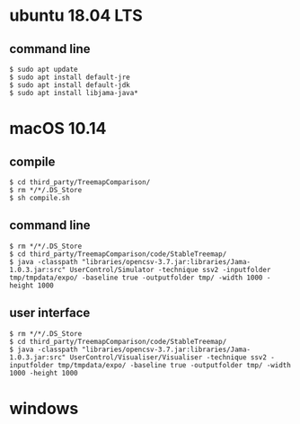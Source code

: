 # ubuntu 18.04 LTS

## command line

```
$ sudo apt update
$ sudo apt install default-jre
$ sudo apt install default-jdk
$ sudo apt install libjama-java*
```

# macOS 10.14

## compile

```
$ cd third_party/TreemapComparison/
$ rm */*/.DS_Store
$ sh compile.sh
```

## command line

```
$ rm */*/.DS_Store
$ cd third_party/TreemapComparison/code/StableTreemap/
$ java -classpath "libraries/opencsv-3.7.jar:libraries/Jama-1.0.3.jar:src" UserControl/Simulator -technique ssv2 -inputfolder tmp/tmpdata/expo/ -baseline true -outputfolder tmp/ -width 1000 -height 1000
```

## user interface

```
$ rm */*/.DS_Store
$ cd third_party/TreemapComparison/code/StableTreemap/
$ java -classpath "libraries/opencsv-3.7.jar:libraries/Jama-1.0.3.jar:src" UserControl/Visualiser/Visualiser -technique ssv2 -inputfolder tmp/tmpdata/expo/ -baseline true -outputfolder tmp/ -width 1000 -height 1000
```

# windows


